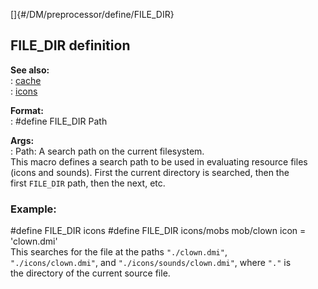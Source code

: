 []{#/DM/preprocessor/define/FILE_DIR}    
## FILE_DIR definition    
**See also:**    
:   [cache](/ref/DM/cache)    
:   [icons](/ref/DM/icon)    
<!-- -->    
**Format:**    
:   #define FILE_DIR Path    
<!-- -->    
**Args:**    
:   Path: A search path on the current filesystem.    
This macro defines a search path to be used in evaluating resource files    
(icons and sounds). First the current directory is searched, then the    
first `FILE_DIR` path, then the next, etc.    
### Example:    
#define FILE_DIR icons #define FILE_DIR icons/mobs mob/clown icon =    
\'clown.dmi\'    
This searches for the file at the paths `"./clown.dmi"`,    
`"./icons/clown.dmi"`, and `"./icons/sounds/clown.dmi"`, where `"."` is    
the directory of the current source file.  